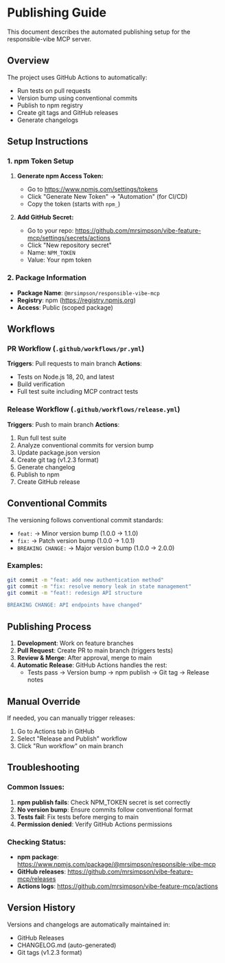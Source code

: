 # Publishing Guide

This document describes the automated publishing setup for the responsible-vibe MCP server.

## Overview

The project uses GitHub Actions to automatically:
- Run tests on pull requests
- Version bump using conventional commits
- Publish to npm registry
- Create git tags and GitHub releases
- Generate changelogs

## Setup Instructions

### 1. npm Token Setup

1. **Generate npm Access Token:**
   - Go to https://www.npmjs.com/settings/tokens
   - Click "Generate New Token" → "Automation" (for CI/CD)
   - Copy the token (starts with `npm_`)

2. **Add GitHub Secret:**
   - Go to your repo: https://github.com/mrsimpson/vibe-feature-mcp/settings/secrets/actions
   - Click "New repository secret"
   - Name: `NPM_TOKEN`
   - Value: Your npm token

### 2. Package Information

- **Package Name**: `@mrsimpson/responsible-vibe-mcp`
- **Registry**: npm (https://registry.npmjs.org)
- **Access**: Public (scoped package)

## Workflows

### PR Workflow (`.github/workflows/pr.yml`)

**Triggers**: Pull requests to main branch
**Actions**:
- Tests on Node.js 18, 20, and latest
- Build verification
- Full test suite including MCP contract tests

### Release Workflow (`.github/workflows/release.yml`)

**Triggers**: Push to main branch
**Actions**:
1. Run full test suite
2. Analyze conventional commits for version bump
3. Update package.json version
4. Create git tag (v1.2.3 format)
5. Generate changelog
6. Publish to npm
7. Create GitHub release

## Conventional Commits

The versioning follows conventional commit standards:

- `feat:` → Minor version bump (1.0.0 → 1.1.0)
- `fix:` → Patch version bump (1.0.0 → 1.0.1)
- `BREAKING CHANGE:` → Major version bump (1.0.0 → 2.0.0)

### Examples:

```bash
git commit -m "feat: add new authentication method"
git commit -m "fix: resolve memory leak in state management"
git commit -m "feat!: redesign API structure

BREAKING CHANGE: API endpoints have changed"
```

## Publishing Process

1. **Development**: Work on feature branches
2. **Pull Request**: Create PR to main branch (triggers tests)
3. **Review & Merge**: After approval, merge to main
4. **Automatic Release**: GitHub Actions handles the rest:
   - Tests pass → Version bump → npm publish → Git tag → Release notes

## Manual Override

If needed, you can manually trigger releases:
1. Go to Actions tab in GitHub
2. Select "Release and Publish" workflow
3. Click "Run workflow" on main branch

## Troubleshooting

### Common Issues:

1. **npm publish fails**: Check NPM_TOKEN secret is set correctly
2. **No version bump**: Ensure commits follow conventional format
3. **Tests fail**: Fix tests before merging to main
4. **Permission denied**: Verify GitHub Actions permissions

### Checking Status:

- **npm package**: https://www.npmjs.com/package/@mrsimpson/responsible-vibe-mcp
- **GitHub releases**: https://github.com/mrsimpson/vibe-feature-mcp/releases
- **Actions logs**: https://github.com/mrsimpson/vibe-feature-mcp/actions

## Version History

Versions and changelogs are automatically maintained in:
- GitHub Releases
- CHANGELOG.md (auto-generated)
- Git tags (v1.2.3 format)
